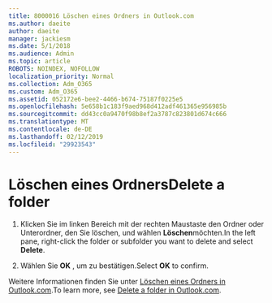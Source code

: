 ```yaml
---
title: 8000016 Löschen eines Ordners in Outlook.com
ms.author: daeite
author: daeite
manager: jackiesm
ms.date: 5/1/2018
ms.audience: Admin
ms.topic: article
ROBOTS: NOINDEX, NOFOLLOW
localization_priority: Normal
ms.collection: Adm_O365
ms.custom: Adm_O365
ms.assetid: 052172e6-bee2-4466-b674-75187f0225e5
ms.openlocfilehash: 5e658b1c183f9aed968d412adf461365e956985b
ms.sourcegitcommit: dd43cc0a9470f98b8ef2a3787c823801d674c666
ms.translationtype: MT
ms.contentlocale: de-DE
ms.lasthandoff: 02/12/2019
ms.locfileid: "29923543"
---
```

# <a name="delete-a-folder"></a><span data-ttu-id="e4241-102">Löschen eines Ordners</span><span class="sxs-lookup"><span data-stu-id="e4241-102">Delete a folder</span></span>

1. <span data-ttu-id="e4241-103">Klicken Sie im linken Bereich mit der rechten Maustaste den Ordner oder Unterordner, den Sie löschen, und wählen **Löschen**möchten.</span><span class="sxs-lookup"><span data-stu-id="e4241-103">In the left pane, right-click the folder or subfolder you want to delete and select **Delete**.</span></span> 
    
2. <span data-ttu-id="e4241-104">Wählen Sie **OK** , um zu bestätigen.</span><span class="sxs-lookup"><span data-stu-id="e4241-104">Select **OK** to confirm.</span></span> 
    
<span data-ttu-id="e4241-105">Weitere Informationen finden Sie unter [Löschen eines Ordners in Outlook.com](https://go.microsoft.com/fwlink/p/?linkid=873134).</span><span class="sxs-lookup"><span data-stu-id="e4241-105">To learn more, see [Delete a folder in Outlook.com](https://go.microsoft.com/fwlink/p/?linkid=873134).</span></span>
  

